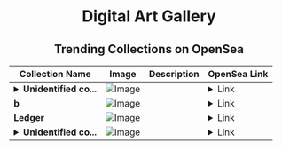 <div align="center">

# Digital Art Gallery

## Trending Collections on OpenSea

| Collection Name                       | Image                                                                                     | Description                       | OpenSea Link                                                                                          |
|---------------------------------------|-------------------------------------------------------------------------------------------|-----------------------------------|--------------------------------------------------------------------------------------------------------|
| **<details><summary>Unidentified co...</summary>Unidentified contract dd0f91ab-cda5-4ba1-8f7b-171b6571d639</details>** | ![Image](https://i.seadn.io/s/raw/files/a837708742ad8afcb35eb60ba787976d.jpg?w=500&auto=format?w=200&auto=format) |  | <details><summary>Link</summary>[Unidentified contract dd0f91ab-cda5-4ba1-8f7b-171b6571d639](https://opensea.io/collection/unidentified-contract-dd0f91ab-cda5-4ba1-8f7b-171b)</details> |
| **b** | ![Image](https://i.seadn.io/s/raw/files/184e879e8a72d766d5e53fa9cfa29237.jpg?w=500&auto=format?w=200&auto=format) |  | <details><summary>Link</summary>[b](https://opensea.io/collection/b-16608)</details> |
| **Ledger** | ![Image](https://i.seadn.io/s/raw/files/d2870da3a7d47ffa756d5db172721d09.png?w=500&auto=format?w=200&auto=format) |  | <details><summary>Link</summary>[Ledger](https://opensea.io/collection/ledger-28)</details> |
| **<details><summary>Unidentified co...</summary>Unidentified contract f94214c2-397a-413a-a2bd-74d1e3c1861c</details>** | ![Image](https://i.seadn.io/s/raw/files/a837708742ad8afcb35eb60ba787976d.jpg?w=500&auto=format?w=200&auto=format) |  | <details><summary>Link</summary>[Unidentified contract f94214c2-397a-413a-a2bd-74d1e3c1861c](https://opensea.io/collection/unidentified-contract-f94214c2-397a-413a-a2bd-74d1)</details> |

</div>